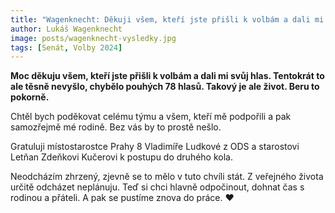 ```yaml
---
title: "Wagenknecht: Děkuji všem, kteří jste přišli k volbám a dali mi svůj hlas. Tentokrát to těsně nevyšlo"
author: Lukáš Wagenknecht
image: posts/wagenknecht-vysledky.jpg
tags: [Senát, Volby 2024]
---
```


**Moc děkuju všem, kteří jste přišli k volbám a dali mi svůj hlas. Tentokrát to ale těsně nevyšlo, chybělo pouhých 78 hlasů. Takový je ale život. Beru to pokorně.** 

Chtěl bych poděkovat celému týmu a všem, kteří mě podpořili a pak samozřejmě mé rodině. Bez vás by to prostě nešlo.

Gratuluji místostarostce Prahy 8 Vladimíře Ludkové z ODS a starostovi Letňan Zdeňkovi Kučerovi k postupu do druhého kola. 

Neodcházím zhrzený, zjevně se to mělo v tuto chvíli stát. Z veřejného života určitě odcházet neplánuju. Teď si chci hlavně odpočinout, dohnat čas s rodinou a přáteli. A pak se pustíme znova do práce. ❤️
